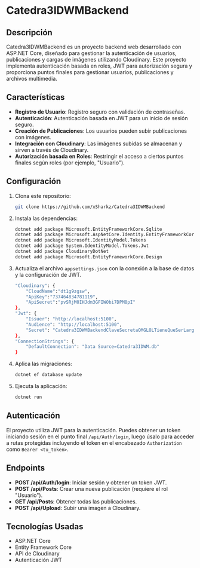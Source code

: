 # Catedra3IDWMBackend

## Descripción

Catedra3IDWMBackend es un proyecto backend web desarrollado con ASP.NET Core, diseñado para gestionar la autenticación de usuarios, publicaciones y cargas de imágenes utilizando Cloudinary. Este proyecto implementa autenticación basada en roles, JWT para autorización segura y proporciona puntos finales para gestionar usuarios, publicaciones y archivos multimedia.

## Características

- **Registro de Usuario**: Registro seguro con validación de contraseñas.
- **Autenticación**: Autenticación basada en JWT para un inicio de sesión seguro.
- **Creación de Publicaciones**: Los usuarios pueden subir publicaciones con imágenes.
- **Integración con Cloudinary**: Las imágenes subidas se almacenan y sirven a través de Cloudinary.
- **Autorización basada en Roles**: Restringir el acceso a ciertos puntos finales según roles (por ejemplo, "Usuario").

## Configuración

1. Clona este repositorio:
    ```bash
    git clone https://github.com/xSharkz/Catedra3IDWMBackend
    ```

2. Instala las dependencias:
    ```bash
    dotnet add package Microsoft.EntityFrameworkCore.Sqlite
    dotnet add package Microsoft.AspNetCore.Identity.EntityFrameworkCore
    dotnet add package Microsoft.IdentityModel.Tokens
    dotnet add package System.IdentityModel.Tokens.Jwt
    dotnet add package CloudinaryDotNet
    dotnet add package Microsoft.EntityFrameworkCore.Design
    ```

3. Actualiza el archivo `appsettings.json` con la conexión a la base de datos y la configuración de JWT.
    ```bash
    "Cloudinary": {
        "CloudName":"dt1g9zgsw",
        "ApiKey":"737464834781119",
        "ApiSecret":"pvSRjM0IHJdm3GFIWObi7DPM8pI"
    },
    "Jwt": {
        "Issuer": "http://localhost:5100",
        "Audience": "http://localhost:5100",
        "Secret": "Catedra3IDWMBackendClaveSecretaOMGLOLTieneQueSerLarga"
    },
    "ConnectionStrings": {
        "DefaultConnection": "Data Source=Catedra3IDWM.db"
    }
    ```
4. Aplica las migraciones:
    ```bash
    dotnet ef database update
    ```

5. Ejecuta la aplicación:
    ```bash
    dotnet run
    ```

## Autenticación

El proyecto utiliza JWT para la autenticación. Puedes obtener un token iniciando sesión en el punto final `/api/Auth/login`, luego úsalo para acceder a rutas protegidas incluyendo el token en el encabezado `Authorization` como `Bearer <tu_token>`.

## Endpoints

- **POST /api/Auth/login**: Iniciar sesión y obtener un token JWT.
- **POST /api/Posts**: Crear una nueva publicación (requiere el rol "Usuario").
- **GET /api/Posts**: Obtener todas las publicaciones.
- **POST /api/Upload**: Subir una imagen a Cloudinary.

## Tecnologías Usadas

- ASP.NET Core
- Entity Framework Core
- API de Cloudinary
- Autenticación JWT
